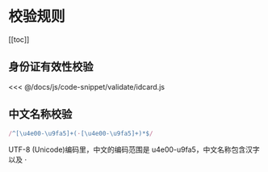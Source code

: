 # 校验规则

[[toc]]

## 身份证有效性校验

<<< @/docs/js/code-snippet/validate/idcard.js

## 中文名称校验

```js
/^[\u4e00-\u9fa5]+(·[\u4e00-\u9fa5]+)*$/
```

UTF-8 (Unicode)编码里，中文的编码范围是 u4e00-u9fa5，中文名称包含汉字以及 ·
